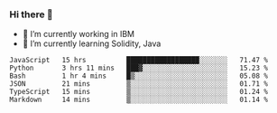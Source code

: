 ### Hi there 👋

<!--
**mathcodeman/mathcodeman** is a ✨ _special_ ✨ repository because its `README.md` (this file) appears on your GitHub profile.

Here are some ideas to get you started:

- 🔭 I’m currently working on ...
- 🌱 I’m currently learning ...
- 👯 I’m looking to collaborate on ...
- 🤔 I’m looking for help with ...
- 💬 Ask me about ...
- 📫 How to reach me: ...
- 😄 Pronouns: ...
- ⚡ Fun fact: ...
-->

- 🔭 I’m currently working in IBM
- 🌱 I’m currently learning Solidity, Java

<!--START_SECTION:waka-->

```text
JavaScript   15 hrs          ██████████████████░░░░░░░   71.47 %
Python       3 hrs 11 mins   ███▓░░░░░░░░░░░░░░░░░░░░░   15.23 %
Bash         1 hr 4 mins     █▒░░░░░░░░░░░░░░░░░░░░░░░   05.08 %
JSON         21 mins         ▒░░░░░░░░░░░░░░░░░░░░░░░░   01.71 %
TypeScript   15 mins         ▒░░░░░░░░░░░░░░░░░░░░░░░░   01.24 %
Markdown     14 mins         ▒░░░░░░░░░░░░░░░░░░░░░░░░   01.14 %
```

<!--END_SECTION:waka-->
